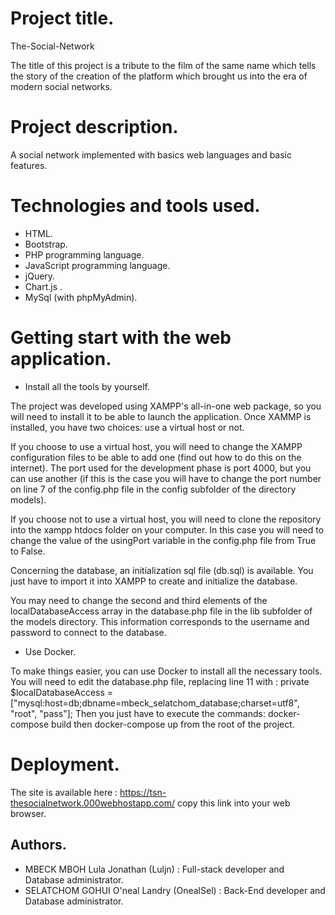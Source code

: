 # Project title.

The-Social-Network

The title of this project is a tribute to the film of the same name which tells the story of the creation of the platform which brought us into the era of modern social networks.


# Project description.

A social network implemented with basics web languages and basic features.


# Technologies and tools used.

- HTML.
- Bootstrap.
- PHP programming language.
- JavaScript programming language.
- jQuery.
- Chart.js .
- MySql (with phpMyAdmin).


# Getting start with the web application.

- Install all the tools by yourself.

The project was developed using XAMPP's all-in-one web package, so you will need to install it to be able to launch the application.
Once XAMMP is installed, you have two choices: use a virtual host or not.

If you choose to use a virtual host, you will need to change the XAMPP configuration files to be able to add one (find out how to do this on the internet). The port used for the development phase is port 4000, but you can use another (if this is the case you will have to change the port number on line 7 of the config.php file in the config subfolder of the directory models).

If you choose not to use a virtual host, you will need to clone the repository into the xampp htdocs folder on your computer. In this case you will need to change the value of the usingPort variable in the config.php file from True to False.

Concerning the database, an initialization sql file (db.sql) is available. You just have to import it into XAMPP to create and initialize the database.

You may need to change the second and third elements of the localDatabaseAccess array in the database.php file in the lib subfolder of the models directory. This information corresponds to the username and password to connect to the database.

- Use Docker.

To make things easier, you can use Docker to install all the necessary tools. You will need to edit the database.php file, replacing line 11 with : private $localDatabaseAccess = ["mysql:host=db;dbname=mbeck_selatchom_database;charset=utf8", "root", "pass"];
Then you just have to execute the commands: docker-compose build then docker-compose up from the root of the project.


# Deployment.

The site is available here : https://tsn-thesocialnetwork.000webhostapp.com/
copy this link into your web browser.


## Authors.

- MBECK MBOH Lula Jonathan (Luljn) : Full-stack developer and Database administrator.
- SELATCHOM GOHUI O'neal Landry (OnealSel) : Back-End developer and Database administrator.